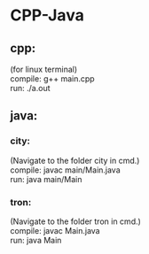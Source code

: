 <h1>CPP-Java</h1>


<h2>cpp:</h2>
  <p>
  (for linux terminal)<br>
  compile: g++ main.cpp<br>
  run: ./a.out
  </p>
<h2>java:</h2>
  <h3>city:</h3>
    <p>
    (Navigate to the folder city in cmd.)<br>
    compile: javac main/Main.java<br>
    run: java main/Main
    </p>
  <h3>tron:</h3>
    <p>
    (Navigate to the folder tron in cmd.)<br>
    compile: javac Main.java<br>
    run: java Main
    </p>
